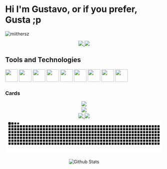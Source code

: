 # Hi I'm Gustavo, or if you prefer, Gusta ;p
<p align="left"> <img src="https://komarev.com/ghpvc/?username=miithersz&label=Profile%20views&color=0e75b6&style=flat" alt="miithersz" /> </p>

<div align="center">
<a href="https://github.com/miithersz">
<img height="auto" src="https://readme-jokes.vercel.app/api?theme=radical"/>
<img height="auto" src="https://readme-jokes.vercel.app/api?theme=dracula"/>
</a>
</div>


<!--
**MiiTHeRsZ/MiiTHeRsZ** is a ✨ _special_ ✨ repository because its `README.md` (this file) appears on your GitHub profile.

Here are some ideas to get you started:

- 🔭 I’m currently working on ...
- 🌱 I’m currently learning ...
- 👯 I’m looking to collaborate on ...
- 🤔 I’m looking for help with ...
- 💬 Ask me about ...
- 📫 How to reach me: ...
- 😄 Pronouns: ...
- ⚡ Fun fact: ...
-->

<!-- 
<img src="https://cdn.jsdelivr.net/gh/devicons/devicon/icons/android/android-original.svg" />
<img src="https://cdn.jsdelivr.net/gh/devicons/devicon/icons/azure/azure-original.svg" />
<img src="https://cdn.jsdelivr.net/gh/devicons/devicon/icons/bootstrap/bootstrap-original.svg" />
<img src="https://cdn.jsdelivr.net/gh/devicons/devicon/icons/c/c-original.svg" />
<img src="https://cdn.jsdelivr.net/gh/devicons/devicon/icons/cplusplus/cplusplus-original.svg" />
<img src="https://cdn.jsdelivr.net/gh/devicons/devicon/icons/csharp/csharp-original.svg" />
<img src="https://cdn.jsdelivr.net/gh/devicons/devicon/icons/codepen/codepen-original-wordmark.svg" />
<img src="https://cdn.jsdelivr.net/gh/devicons/devicon/icons/gitlab/gitlab-original.svg" />
<img src="https://cdn.jsdelivr.net/gh/devicons/devicon/icons/mongodb/mongodb-original.svg" />
<img src="https://cdn.jsdelivr.net/gh/devicons/devicon/icons/nodejs/nodejs-original.svg" />
<img src="https://cdn.jsdelivr.net/gh/devicons/devicon/icons/opera/opera-original.svg" />
<img src="https://cdn.jsdelivr.net/gh/devicons/devicon/icons/oracle/oracle-original.svg" />
<img src="https://cdn.jsdelivr.net/gh/devicons/devicon/icons/php/php-original.svg" />
<img src="https://cdn.jsdelivr.net/gh/devicons/devicon/icons/dot-net/dot-net-original.svg" />
<img src="https://cdn.jsdelivr.net/gh/devicons/devicon/icons/postgresql/postgresql-original.svg" />
<img src="https://cdn.jsdelivr.net/gh/devicons/devicon/icons/react/react-original.svg" />
<img src="https://cdn.jsdelivr.net/gh/devicons/devicon/icons/spring/spring-original.svg" />
<img src="https://cdn.jsdelivr.net/gh/devicons/devicon/icons/tailwindcss/tailwindcss-plain.svg" />
<img src="https://cdn.jsdelivr.net/gh/devicons/devicon/icons/trello/trello-plain.svg" />
<img src="https://cdn.jsdelivr.net/gh/devicons/devicon/icons/typescript/typescript-original.svg" />
<img src="https://cdn.jsdelivr.net/gh/devicons/devicon/icons/visualstudio/visualstudio-plain.svg" />
<img src="https://cdn.jsdelivr.net/gh/devicons/devicon/icons/vuejs/vuejs-original.svg" />
-->

## Tools and Technologies

<a href="https://www.linkedin.com/in/gustavomiithleme/" target="_blank"><img src="https://cdn.jsdelivr.net/gh/devicons/devicon/icons/linkedin/linkedin-original.svg" width=40 height=40 /></a> <img src="https://cdn.jsdelivr.net/gh/devicons/devicon/icons/github/github-original.svg" width=40 height=40 /> <img src="https://cdn.jsdelivr.net/gh/devicons/devicon/icons/git/git-original.svg" width=40 height=40 /> <img src="https://cdn.jsdelivr.net/gh/devicons/devicon/icons/vscode/vscode-original.svg" width=40 height=40 /> <img src="https://cdn.jsdelivr.net/gh/devicons/devicon/icons/java/java-original.svg" width=40 height=40 /> <img src="https://cdn.jsdelivr.net/gh/devicons/devicon/icons/html5/html5-original.svg" width=40 height=40 /> <img src="https://cdn.jsdelivr.net/gh/devicons/devicon/icons/css3/css3-original.svg" width=40 height=40 /> <img src="https://cdn.jsdelivr.net/gh/devicons/devicon/icons/javascript/javascript-original.svg" width=40 height=40 /> <img src="https://cdn.jsdelivr.net/gh/devicons/devicon/icons/mysql/mysql-original.svg" width=40 height=40 />



### Cards

<!--
<div align="center">
<a href="https://github.com/miithersz">
<img height="auto" src=""/>
<img height="auto" src=""/>
</a>
</div>
-->

<div align="center">
<a href="https://github.com/miithersz">
<img height="auto" src="https://github-readme-stats.vercel.app/api?username=miithersz&include_all_commits=true&count_private=true&show_icons=true&theme=radical"/>
<!-- <img height="auto" src="https://github-readme-stats.vercel.app/api?username=miithersz&include_all_commits=true&count_private=true&show_icons=true&theme=dracula"/> -->
</a>
</div>

<div align="center">
<a href="https://github.com/miithersz">
<img height="auto" src="https://github-readme-stats.vercel.app/api/top-langs/?username=miithersz&layout=compact&theme=radical"/>
<!-- <img height="auto" src="https://github-readme-stats.vercel.app/api/top-langs/?username=miithersz&layout=compact&theme=dracula"/> -->
</a>
</div>

<div align="center">
<a href="https://github.com/miithersz">
<img height="auto" src="https://streak-stats.demolab.com?user=miithersz&theme=radical"/>
<img height="auto" src="https://streak-stats.demolab.com?user=miithersz&theme=dracula&locale=pt_BR&mode=weekly"/>
</a>
</div>

<!--
<div align="center">
<a href="https://github.com/miithersz">
<img height="auto" src="https://github-readme-stats.vercel.app/api/pin/?username=miithersz&repo=Projeto-Integrador---Jogo-RPG&show_owner=true&theme=radical"/>
<img height="auto" src="https://github-readme-stats.vercel.app/api/pin/?username=miithersz&repo=Projeto-Integrador---Jogo-RPG&show_owner=true&theme=dracula"/>
</a>
</div>
-->

<div align="center">
<a href="https://github.com/miithersz">
<img height="auto" src="https://github.com/miithersz/miithersz/blob/output/github-contribution-grid-snake.svg"/>
</a>
</div>

<p align="center">
        <img src="https://raw.githubusercontent.com/mayhemantt/mayhemantt/Update/svg/Bottom.svg" alt="Github Stats" />
</p>
